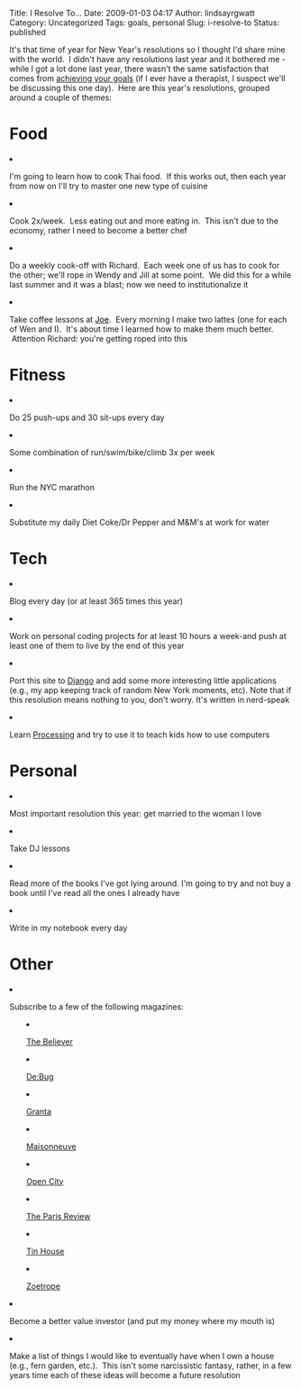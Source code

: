 Title: I Resolve To...
Date: 2009-01-03 04:17
Author: lindsayrgwatt
Category: Uncategorized
Tags: goals, personal
Slug: i-resolve-to
Status: published

It's that time of year for New Year's resolutions so I thought I'd share mine with the world.  I didn't have any resolutions last year and it bothered me - while I got a lot done last year, there wasn't the same satisfaction that comes from [achieving your goals](http://www.lindsayrgwatt.com/archives/old_blog/1_I_Resolve_To....html) (if I ever have a therapist, I suspect we'll be discussing this one day).  Here are this year's resolutions, grouped around a couple of themes:

# Food

<li>

I'm going to learn how to cook Thai food.  If this works out, then each year from now on I'll try to master one new type of cuisine

</li>

<li>

Cook 2x/week.  Less eating out and more eating in.  This isn't due to the economy, rather I need to become a better chef

</li>

<li>

Do a weekly cook-off with Richard.  Each week one of us has to cook for the other; we'll rope in Wendy and Jill at some point.  We did this for a while last summer and it was a blast; now we need to institutionalize it

</li>

<li>

Take coffee lessons at [<span style="color: #000000; text-decoration: none;">Joe</span>](http://www.joetheartofcoffee.com/).  Every morning I make two lattes (one for each of Wen and I).  It's about time I learned how to make them much better.  Attention Richard: you're getting roped into this

</li>

# Fitness

<li>

Do 25 push-ups and 30 sit-ups every day

</li>

<li>

Some combination of run/swim/bike/climb 3x per week

</li>

<li>

Run the NYC marathon

</li>

<li>

Substitute my daily Diet Coke/Dr Pepper and M&M's at work for water

</li>

# Tech

<li>

Blog every day (or at least 365 times this year)

</li>

<li>

Work on personal coding projects for at least 10 hours a week-and push at least one of them to live by the end of this year

</li>

<li>

Port this site to [Django](http://www.djangoproject.com/) and add some more interesting little applications (e.g., my app keeping track of random New York moments, etc). Note that if this resolution means nothing to you, don't worry. It's written in nerd-speak

</li>

<li>

Learn [Processing](http://processing.org/) and try to use it to teach kids how to use computers

</li>

# Personal

<li>

Most important resolution this year: get married to the woman I love

</li>

<li>

Take DJ lessons

</li>

<li>

Read more of the books I've got lying around. I'm going to try and not buy a book until I've read all the ones I already have

</li>

<li>

Write in my notebook every day

</li>

# Other

<li>

Subscribe to a few of the following magazines:

</li>

<li style="padding-left: 30px;">

[The Believer](http://www.believermag.com/)

</li>

<li style="padding-left: 30px;">

[De:Bug](http://www.de-bug.de/)

</li>

<li style="padding-left: 30px;">

[Granta](http://www.granta.com/)

</li>

<li style="padding-left: 30px;">

[Maisonneuve](http://www.maisonneuve.org/)

</li>

<li style="padding-left: 30px;">

[Open City](http://www.opencity.org/)

</li>

<li style="padding-left: 30px;">

[The Paris Review](http://www.parisreview.com/)

</li>

<li style="padding-left: 30px;">

[Tin House](http://www.tinhouse.com/)

</li>

<li style="padding-left: 30px;">

[Zoetrope](http://www.all-story.com/)

</li>

<li>

Become a better value investor (and put my money where my mouth is)

</li>

<li>

Make a list of things I would like to eventually have when I own a house (e.g., fern garden, etc.).  This isn't some narcissistic fantasy, rather, in a few years time each of these ideas will become a future resolution

</li>
